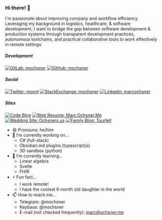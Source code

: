 <!-- 
Use below as README.md previewer: 
https://markdown-editor.github.io/ 
-->
### Hi there! 👋
I'm passionate about improving company and workflow efficiency. Leveraging my background in logistics, healthcare, & software development, I want to bridge the gap between software development & production systems through transparent development practices, autonomous toolchains, and practical collaborative tools to work effectively in remote settings

##### Development 
[![GitLab: mochsner](https://img.shields.io/badge/-mochsner-grey?style=flat-square&logo=GitLab&logoColor=white&link=https://gitlab.com/mochsner)](https://www.gitlab.com/mochsner/) [![GitHub: mochsner](https://img.shields.io/github/followers/mochsner?label=follow&style=social)](https://github.com/mochsner)

##### Social 
[![Twitter: moxnt](https://img.shields.io/twitter/follow/moxnr?style=social)](https://twitter.com/moxnr) [![StackExchange: mochsner](https://img.shields.io/badge/-mochsner-lightgrey?style=flat-square&logo=StackExchange&logoColor=lightblue&link=https://gitlab.com/mochsner)](https://stackexchange.com/users/7913208/mochsner) [![Linkedin: marcochsner](https://img.shields.io/badge/-marcochsner-blue?style=flat-square&logo=Linkedin&logoColor=white&link=https://www.linkedin.com/in/marcochsner/)](https://www.linkedin.com/in/marcochsner/)

##### Sites 
[![Code Blog](https://img.shields.io/badge/&#128100;-mochsner.github.io-darkgrey)](https://mochsner.github.io) [![Web Resume: Marc.Ochsner.Me](https://img.shields.io/badge/&#128100;-marc.ochsner.me-lightgrey)](https://marc.ochsner.me) [![Wedding Site: Ochsners.us](https://img.shields.io/badge/&#128141;-ochsners.us-lightblue?fontColor=black)](https://ochsners.us) [![Family Blog: Tuurtell](https://img.shields.io/badge/-tuurtell.com-green?style=flat-square&logo=WordPress&logoColor=white&link=https://tuurtell.com/)](https://www.tuurtell.com/)

- 😄 Pronouns: he/him
- 🔭 I’m currently working on...
  - C# (full-stack)
  - Obsidian.md plugins (typescript/js)
  - 3D sandbox (python) 
- 🌱 I’m currently learning...
  - Linear algebra
  - Svelte
  - FHIR
- ⚡ Fun fact...
  - I work remote!
  - I have the coolest 6 month old daughter in the world
- 📫 How to reach me...
  - Telegram:  @mochsner
  - Keybase: @mochsner
  - E-mail (not checked frequently): marc@ochsner.me 
<!--
**mochsner/mochsner** is a ✨ _special_ ✨ repository because its `README.md` (this file) appears on your GitHub profile.

Here are some ideas to get you started:

- 🔭 I’m currently working on ...
- 🌱 I’m currently learning ...
- 👯 I’m looking to collaborate on ...
- 🤔 I’m looking for help with ...
- 💬 Ask me about ...

- 😄 Pronouns: ...
- ⚡ Fun fact: ...
-->
